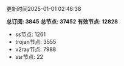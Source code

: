 更新时间2025-01-01 02:46:38

**总订阅: 3845**
**总节点: 37452**
**有效节点: 12828**
- ss节点: 1261
- trojan节点: 3555
- v2ray节点: 7988
- ssr节点: 22

